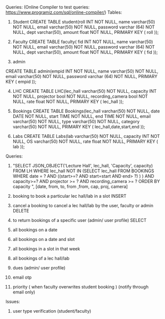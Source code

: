 Queries:  (Online Compiler to test queries: https://www.programiz.com/sql/online-compiler/)
Tables:
1. Student
CREATE TABLE student(roll INT NOT NULL,  name varchar(50) NOT NULL, email varchar(50) NOT NULL, password varchar (64) NOT NULL, dept varchar(50), amount float NOT NULL, PRIMARY KEY ( roll ));

2. Faculty
CREATE TABLE faculty(    fid INT NOT NULL,    name varchar(50) NOT NULL, email varchar(50) NOT NULL, password varchar (64) NOT NULL, dept varchar(50), amount float NOT NULL, PRIMARY KEY ( fid ));

3. admin

CREATE TABLE admin(empid INT NOT NULL, name varchar(50) NOT NULL, email varchar(50) NOT NULL, password varchar (64) NOT NULL, PRIMARY KEY ( empid ));

4. LHC
CREATE TABLE LHC(lec_hall varchar(50) NOT NULL,  capacity INT NOT NULL, projector bool NOT NULL, recording_camera bool NOT NULL, rate float NOT NULL, PRIMARY KEY ( lec_hall ));
 
5. Bookings
CREATE TABLE Bookings(lec_hall varchar(50) NOT NULL,  date DATE NOT NULL, start TIME NOT NULL, end TIME NOT NULL, email varchar(50) NOT NULL, type varchar(50) NOT NULL, category varchar(50) NOT NULL, PRIMARY KEY ( lec_hall,date,start,end  ));

6. Labs
CREATE TABLE Labs(lab varchar(50) NOT NULL,  capacity INT NOT NULL, OS varchar(50) NOT NULL, rate float NOT NULL, PRIMARY KEY ( lab ));

 Queries:

 <!-- 1. "SELECT JSON_OBJECT('Lecture Hall', lec_hall, 'Capacity', capacity) FROM LH WHERE lec_hall NOT IN (SELECT lec_hall FROM BOOKINGS WHERE date = ? AND ((start>=?  AND start<? ) OR (?>=start AND end> ?) ) ) AND capacity>=? ORDER BY capacity ", [date, from, to, from ,from, cap] -->

 1. "SELECT JSON_OBJECT('Lecture Hall', lec_hall, 'Capacity', capacity) FROM LH WHERE lec_hall NOT IN (SELECT lec_hall FROM BOOKINGS WHERE date = ? AND ((start>=?  AND start<? ) OR (?>=start AND end> ?) ) ) AND capacity>=? AND projector >= ? AND recording_camera >= ? ORDER BY capacity ", [date, from, to, from ,from, cap, proj, camera]


2. booking
to book a particular lec hall/lab in a slot
INSERT

3. cancel a booking 
to cancel a lec hall/lab by the user, faculty or admin
DELETE
 
 2. to return bookings of a specific user (admin/ user profile)
 SELECT

 3. all bookings on a date 

 4. all bookings on a date and slot

 5. all bookings in a slot in that week

 6. all bookings of a lec hall/lab 

 7. dues  (admin/ user profile)


8. email otp

9. priority ( when faculty overwrites student booking ) (notify through email only)
 
 Issues:

1. user type verification (student/faculty) 



